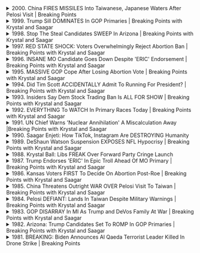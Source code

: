 <details>
<summary>2000. China FIRES MISSILES Into Taiwanese, Japanese Waters After Pelosi Visit | Breaking Points</summary><br>

<a href="https://www.youtube.com/watch?v=JN1gQst3r7M" target="_blank">
    <img src="https://img.youtube.com/vi/JN1gQst3r7M/maxresdefault.jpg" 
        alt="[Youtube]" width="200">
</a>

# China FIRES MISSILES Into Taiwanese, Japanese Waters After Pelosi Visit | Breaking Points


</details>

<details>
<summary>1999. Trump Sill DOMINATES In GOP Primaries | Breaking Points with Krystal and Saagar</summary><br>

<a href="https://www.youtube.com/watch?v=w_ntf9jvxco" target="_blank">
    <img src="https://img.youtube.com/vi/w_ntf9jvxco/maxresdefault.jpg" 
        alt="[Youtube]" width="200">
</a>

# Trump Sill DOMINATES In GOP Primaries | Breaking Points with Krystal and Saagar


</details>

<details>
<summary>1998. Stop The Steal Candidates SWEEP In Arizona | Breaking Points with Krystal and Saagar</summary><br>

<a href="https://www.youtube.com/watch?v=XTKfGs7jc5M" target="_blank">
    <img src="https://img.youtube.com/vi/XTKfGs7jc5M/maxresdefault.jpg" 
        alt="[Youtube]" width="200">
</a>

# Stop The Steal Candidates SWEEP In Arizona | Breaking Points with Krystal and Saagar


</details>

<details>
<summary>1997. RED STATE SHOCK: Voters Overwhelmingly Reject Abortion Ban | Breaking Points with Krystal and Saagar</summary><br>

<a href="https://www.youtube.com/watch?v=sBFJVXoTgrk" target="_blank">
    <img src="https://img.youtube.com/vi/sBFJVXoTgrk/maxresdefault.jpg" 
        alt="[Youtube]" width="200">
</a>

# RED STATE SHOCK: Voters Overwhelmingly Reject Abortion Ban | Breaking Points with Krystal and Saagar


</details>

<details>
<summary>1996. INSANE MO Candidate Goes Down Despite 'ERIC' Endorsement | Breaking Points with Krystal and Saagar</summary><br>

<a href="https://www.youtube.com/watch?v=EAw4U9YZrsM" target="_blank">
    <img src="https://img.youtube.com/vi/EAw4U9YZrsM/maxresdefault.jpg" 
        alt="[Youtube]" width="200">
</a>

# INSANE MO Candidate Goes Down Despite 'ERIC' Endorsement | Breaking Points with Krystal and Saagar


</details>

<details>
<summary>1995. MASSIVE GOP Cope After Losing Abortion Vote | Breaking Points with Krystal and Saagar</summary><br>

<a href="https://www.youtube.com/watch?v=6l-o7aoARKI" target="_blank">
    <img src="https://img.youtube.com/vi/6l-o7aoARKI/maxresdefault.jpg" 
        alt="[Youtube]" width="200">
</a>

# MASSIVE GOP Cope After Losing Abortion Vote | Breaking Points with Krystal and Saagar


</details>

<details>
<summary>1994. Did Tim Scott ACCIDENTALLY Admit To Running For President? | Breaking Points with Krystal and Saagar</summary><br>

<a href="https://www.youtube.com/watch?v=37PTz8eAYAE" target="_blank">
    <img src="https://img.youtube.com/vi/37PTz8eAYAE/maxresdefault.jpg" 
        alt="[Youtube]" width="200">
</a>

# Did Tim Scott ACCIDENTALLY Admit To Running For President? | Breaking Points with Krystal and Saagar


</details>

<details>
<summary>1993. Insiders Say Dem Stock Trading Ban Is ALL FOR SHOW | Breaking Points with Krystal and Saagar</summary><br>

<a href="https://www.youtube.com/watch?v=58Xw_JVpg1Y" target="_blank">
    <img src="https://img.youtube.com/vi/58Xw_JVpg1Y/maxresdefault.jpg" 
        alt="[Youtube]" width="200">
</a>

# Insiders Say Dem Stock Trading Ban Is ALL FOR SHOW | Breaking Points with Krystal and Saagar


</details>

<details>
<summary>1992. EVERYTHING To WATCH In Primary Races Today | Breaking Points with Krystal and Saagar</summary><br>

<a href="https://www.youtube.com/watch?v=Gx22jJypthw" target="_blank">
    <img src="https://img.youtube.com/vi/Gx22jJypthw/maxresdefault.jpg" 
        alt="[Youtube]" width="200">
</a>

# EVERYTHING To WATCH In Primary Races Today | Breaking Points with Krystal and Saagar


</details>

<details>
<summary>1991. UN Chief Warns 'Nuclear Annihilation' A Miscalculation Away |Breaking Points with Krystal and Saagar</summary><br>

<a href="https://www.youtube.com/watch?v=YYQAYd0uZ3I" target="_blank">
    <img src="https://img.youtube.com/vi/YYQAYd0uZ3I/maxresdefault.jpg" 
        alt="[Youtube]" width="200">
</a>

# UN Chief Warns 'Nuclear Annihilation' A Miscalculation Away |Breaking Points with Krystal and Saagar


</details>

<details>
<summary>1990. Saagar Enjeti: How TikTok, Instagram Are DESTROYING Humanity</summary><br>

<a href="https://www.youtube.com/watch?v=_EOFPlYfP9g" target="_blank">
    <img src="https://img.youtube.com/vi/_EOFPlYfP9g/maxresdefault.jpg" 
        alt="[Youtube]" width="200">
</a>

# Saagar Enjeti: How TikTok, Instagram Are DESTROYING Humanity


</details>

<details>
<summary>1989. DeShaun Watson Suspension EXPOSES NFL Hypocrisy | Breaking Points with Krystal and Saagar</summary><br>

<a href="https://www.youtube.com/watch?v=x3ojqZvVudw" target="_blank">
    <img src="https://img.youtube.com/vi/x3ojqZvVudw/maxresdefault.jpg" 
        alt="[Youtube]" width="200">
</a>

# DeShaun Watson Suspension EXPOSES NFL Hypocrisy | Breaking Points with Krystal and Saagar


</details>

<details>
<summary>1988. Krystal Ball: Libs FREAK Over Forward Party Cringe Launch</summary><br>

<a href="https://www.youtube.com/watch?v=WrJOxg_Ye1A" target="_blank">
    <img src="https://img.youtube.com/vi/WrJOxg_Ye1A/maxresdefault.jpg" 
        alt="[Youtube]" width="200">
</a>

# Krystal Ball: Libs FREAK Over Forward Party Cringe Launch


</details>

<details>
<summary>1987. Trump Endorses 'ERIC' In Epic Troll Ahead Of MO Primary | Breaking Points with Krystal and Saagar</summary><br>

<a href="https://www.youtube.com/watch?v=hybOx48Kuls" target="_blank">
    <img src="https://img.youtube.com/vi/hybOx48Kuls/maxresdefault.jpg" 
        alt="[Youtube]" width="200">
</a>

# Trump Endorses 'ERIC' In Epic Troll Ahead Of MO Primary | Breaking Points with Krystal and Saagar


</details>

<details>
<summary>1986. Kansas Voters FIRST To Decide On Abortion Post-Roe | Breaking Points with Krystal and Saagar</summary><br>

<a href="https://www.youtube.com/watch?v=_6UglM-Ba9E" target="_blank">
    <img src="https://img.youtube.com/vi/_6UglM-Ba9E/maxresdefault.jpg" 
        alt="[Youtube]" width="200">
</a>

# Kansas Voters FIRST To Decide On Abortion Post-Roe | Breaking Points with Krystal and Saagar


</details>

<details>
<summary>1985. China Threatens Outright WAR OVER Pelosi Visit To Taiwan | Breaking Points with Krystal and Saagar</summary><br>

<a href="https://www.youtube.com/watch?v=Mzy1w8YvYUg" target="_blank">
    <img src="https://img.youtube.com/vi/Mzy1w8YvYUg/maxresdefault.jpg" 
        alt="[Youtube]" width="200">
</a>

# China Threatens Outright WAR OVER Pelosi Visit To Taiwan | Breaking Points with Krystal and Saagar


</details>

<details>
<summary>1984. Pelosi DEFIANT: Lands In Taiwan Despite Military Warnings | Breaking Points with Krystal and Saagar</summary><br>

<a href="https://www.youtube.com/watch?v=RaVByO0lPj4" target="_blank">
    <img src="https://img.youtube.com/vi/RaVByO0lPj4/maxresdefault.jpg" 
        alt="[Youtube]" width="200">
</a>

# Pelosi DEFIANT: Lands In Taiwan Despite Military Warnings | Breaking Points with Krystal and Saagar


</details>

<details>
<summary>1983. GOP DISARRAY In MI As Trump and DeVos Family At War | Breaking Points with Krystal and Saagar</summary><br>

<a href="https://www.youtube.com/watch?v=3X6Uy4dQEq0" target="_blank">
    <img src="https://img.youtube.com/vi/3X6Uy4dQEq0/maxresdefault.jpg" 
        alt="[Youtube]" width="200">
</a>

# GOP DISARRAY In MI As Trump and DeVos Family At War | Breaking Points with Krystal and Saagar


</details>

<details>
<summary>1982. Arizona: Trump Candidates Set To ROMP In GOP Primaries | Breaking Points with Krystal and Saagar</summary><br>

<a href="https://www.youtube.com/watch?v=0x1UtjSKYac" target="_blank">
    <img src="https://img.youtube.com/vi/0x1UtjSKYac/maxresdefault.jpg" 
        alt="[Youtube]" width="200">
</a>

# Arizona: Trump Candidates Set To ROMP In GOP Primaries | Breaking Points with Krystal and Saagar


</details>

<details>
<summary>1981. BREAKING: Biden Announces Al Qaeda Terrorist Leader Killed In Drone Strike | Breaking Points</summary><br>

<a href="https://www.youtube.com/watch?v=CFjZKzBhrdI" target="_blank">
    <img src="https://img.youtube.com/vi/CFjZKzBhrdI/maxresdefault.jpg" 
        alt="[Youtube]" width="200">
</a>

# BREAKING: Biden Announces Al Qaeda Terrorist Leader Killed In Drone Strike | Breaking Points


</details>


